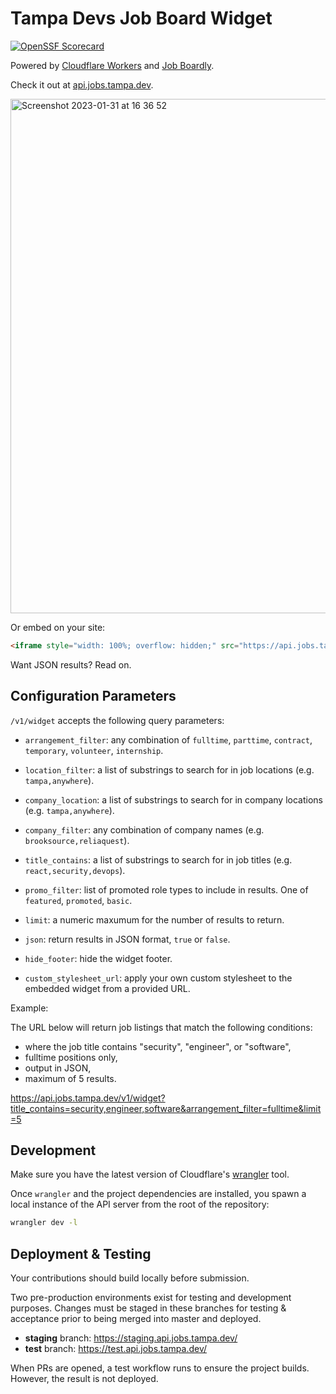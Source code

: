 # Tampa Devs Job Board Widget

[![OpenSSF Scorecard](https://api.securityscorecards.dev/projects/github.com/TampaDevs/api.jobs.tampa.dev/badge)](https://api.securityscorecards.dev/projects/github.com/TampaDevs/api.jobs.tampa.dev)

Powered by [Cloudflare Workers](https://developers.cloudflare.com/workers/) and [Job Boardly](https://jobs.tampa.dev/).

Check it out at [api.jobs.tampa.dev](https://api.jobs.tampa.dev/v1/widget).

<img width="823" alt="Screenshot 2023-01-31 at 16 36 52" src="https://user-images.githubusercontent.com/7227500/215888956-e5fc528d-2f03-4fe7-aad5-d1ab7f271014.png">

Or embed on your site:

```html
<iframe style="width: 100%; overflow: hidden;" src="https://api.jobs.tampa.dev/v1/widget"></iframe>
```

Want JSON results? Read on.

## Configuration Parameters

`/v1/widget` accepts the following query parameters:

- `arrangement_filter`: any combination of `fulltime`, `parttime`, `contract`, `temporary`, `volunteer`, `internship`.

- `location_filter`: a list of substrings to search for in job locations (e.g. `tampa,anywhere`).

- `company_location`: a list of substrings to search for in company locations (e.g. `tampa,anywhere`).

- `company_filter`: any combination of company names (e.g. `brooksource,reliaquest`).

- `title_contains`: a list of substrings to search for in job titles (e.g. `react,security,devops`).

- `promo_filter`: list of promoted role types to include in results. One of `featured`, `promoted`, `basic`.

- `limit`: a numeric maxumum for the number of results to return.

- `json`: return results in JSON format, `true` or `false`.

- `hide_footer`: hide the widget footer.

- `custom_stylesheet_url`: apply your own custom stylesheet to the embedded widget from a provided URL.

Example: 

The URL below will return job listings that match the following conditions:

- where the job title contains "security", "engineer", or "software",
- fulltime positions only,
- output in JSON,
- maximum of 5 results.

https://api.jobs.tampa.dev/v1/widget?title_contains=security,engineer,software&arrangement_filter=fulltime&limit=5

## Development 

Make sure you have the latest version of Cloudflare's [wrangler](https://developers.cloudflare.com/workers/wrangler/install-and-update/) tool. 

Once `wrangler` and the project dependencies are installed, you spawn a local instance of the API server from the root of the repository:

```bash
wrangler dev -l
```

## Deployment & Testing

Your contributions should build locally before submission. 

Two pre-production environments exist for testing and development purposes. Changes must be staged in these branches for testing & acceptance prior to being merged into master and deployed.

- **staging** branch: https://staging.api.jobs.tampa.dev/
- **test** branch: https://test.api.jobs.tampa.dev/

When PRs are opened, a test workflow runs to ensure the project builds. However, the result is not deployed.
